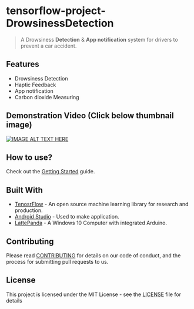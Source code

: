 # tensorflow-project-DrowsinessDetection
> A Drowsiness **Detection** & **App notification** system for drivers to prevent a car accident.

## Features

- Drowsiness Detection 
- Haptic Feedback
- App notification
- Carbon dioxide Measuring

 
## Demonstration Video (Click below thumbnail image)
[![IMAGE ALT TEXT HERE](https://img.youtube.com/vi/ZXRtuzCOeJA/0.jpg)](https://youtu.be/ZXRtuzCOeJA)


## How to use?

Check out the [Getting Started](https://y0ungchoi.github.io/2019/08/19/pj-drowsy/) guide.


## Built With

* [TenosrFlow](https://www.tensorflow.org/) - An open source machine learning library for research and production.
* [Android Studio](https://developer.android.com/studio/?gclid=EAIaIQobChMIuoHf5PHn4gIVhqqWCh1m5Av5EAAYASAAEgJjQ_D_BwE) - Used to make application.
* [LattePanda](https://www.lattepanda.com/) - A Windows 10 Computer with integrated Arduino.


## Contributing

Please read [CONTRIBUTING](https://gist.github.com/y0ungchoi/be9662f632063012c84f394ab0ff423b) for details on our code of conduct, and the process for submitting pull requests to us.


## License

This project is licensed under the MIT License - see the [LICENSE](https://gist.github.com/y0ungchoi/22bbc7aa64f6c8ee33850ad88bafdfcf) file for details

